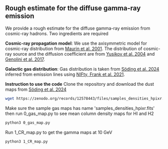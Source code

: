 ## Rough estimate for the diffuse gamma-ray emission

We provide a rough estimate for the diffuse gamma-ray emission from cosmic-ray hadrons. Two ingredients are required

**Cosmic-ray propagation model**: We use the axisymmetric model for cosmic-ray distribution from [Maurin et al. 2001](https://ui.adsabs.harvard.edu/abs/2001ApJ...555..585M/abstract). The distribution of cosmic-ray source and the diffusion coefficient are from [Yusikov et al. 2004](https://ui.adsabs.harvard.edu/abs/2004A%26A...422..545Y/abstract) and [Genolini et al. 2017](https://ui.adsabs.harvard.edu/abs/2017PhRvL.119x1101G/abstract).

**Galactic gas distribution**: Gas distribution is taken from [Söding et al. 2024](https://ui.adsabs.harvard.edu/abs/2024arXiv240702859S/abstract) inferred from emission lines using [NIFty, Frank et al. 2021](https://ui.adsabs.harvard.edu/abs/2021Entrp..23..853F/abstract).  

**Instruction to use the code** Clone the repository and download the dust maps from [Söding et al. 2024](https://zenodo.org/records/12578443)
```sh
wget https://zenodo.org/records/12578443/files/samples_densities_hpixr.fits?download=1
```

Make sure the sample gas maps has name 'samples_densities_hpixr.fits' then run 0_gas_map.py to see mean column density maps for HI and H2
```sh
python3 0_gas_map.py
```

Run 1_CR_map.py to get the gamma maps at 10 GeV
```sh
python3 1_CR_map.py
```

